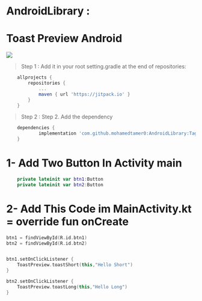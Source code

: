 # AndroidLibrary :
# Toast Preview Android

[![](https://jitpack.io/v/mohamedtamer0/AndroidLibrary.svg)](https://jitpack.io/#mohamedtamer0/AndroidLibrary)


> Step 1 : Add it in your root setting.gradle at the end of repositories:

```gradle
	allprojects {
		repositories {
			...
			maven { url 'https://jitpack.io' }
		}
	}
```


> Step 2 : Step 2. Add the dependency

```gradle
	dependencies {
	        implementation 'com.github.mohamedtamer0:AndroidLibrary:Tag'
	}
```
##

# 1- Add Two Button In Activity main

```Kotlin
    private lateinit var btn1:Button
    private lateinit var btn2:Button
```

# 2- Add This Code im MainActivity.kt = override fun onCreate

```Kotlin
btn1 = findViewById(R.id.btn1)
btn2 = findViewById(R.id.btn2)


btn1.setOnClickListener {
    ToastPreview.toastShort(this,"Hello Short")
}

btn2.setOnClickListener {
    ToastPreview.toastLong(this,"Hello Long")
}
```

